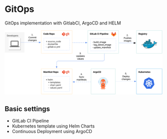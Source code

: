 # GitOps
GitOps implementation with  GitlabCI, ArgoCD and HELM

![plot](./GitOpsImage.png)

Basic settings
------------
* GitLab CI Pipeline
* Kubernetes template using Helm Charts
* Continuous Deployment using ArgoCD

